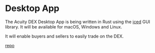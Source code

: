 # Desktop App

The Acuity DEX Desktop App is being written in Rust using the [iced](https://iced.rs/) GUI library. It will be available for macOS, Windows and Linux.

It will enable buyers and sellers to easily trade on the DEX.

[repo](https://github.com/acuity-social/acuity-dex)
